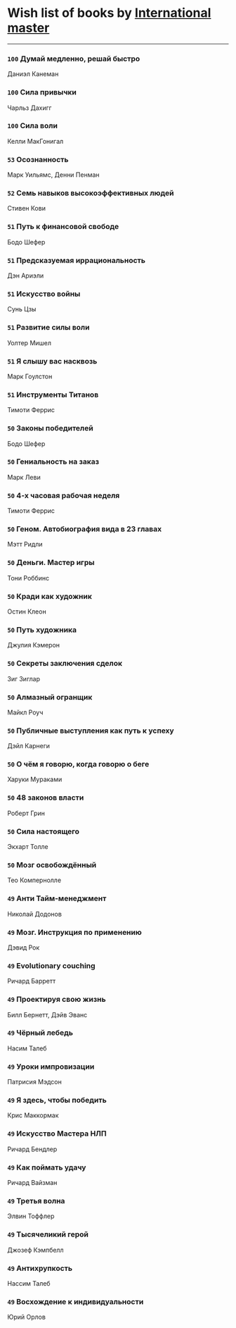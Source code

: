 # Wish list of books by [International master](http://vk.com/id74140988)
---

### `100` Думай медленно, решай быстро
Даниэл Канеман

### `100` Сила привычки
Чарльз Дахигг

### `100` Сила воли
Келли МакГонигал

### `53` Осознанность
Марк Уильямс, Денни Пенман

### `52` Семь навыков высокоэффективных людей
Стивен Кови

### `51` Путь к финансовой свободе
Бодо Шефер

### `51` Предсказуемая иррациональность
Дэн Ариэли

### `51` Искусство войны
Сунь Цзы

### `51` Развитие силы воли
Уолтер Мишел

### `51` Я слышу вас насквозь
Марк Гоулстон

### `51` Инструменты Титанов
Тимоти Феррис

### `50` Законы победителей
Бодо Шефер

### `50` Гениальность на заказ
Марк Леви

### `50` 4-х часовая рабочая неделя
Тимоти Феррис

### `50` Геном. Автобиография вида в 23 главах
Мэтт Ридли

### `50` Деньги. Мастер игры
Тони Роббинс

### `50` Кради как художник
Остин Клеон

### `50` Путь художника
Джулия Кэмерон

### `50` Секреты заключения сделок
Зиг Зиглар

### `50` Алмазный огранщик
Майкл Роуч

### `50` Публичные выступления как путь к успеху
Дэйл Карнеги

### `50` О чём я говорю, когда говорю о беге
Харуки Мураками

### `50` 48 законов власти
Роберт Грин

### `50` Сила настоящего
Экхарт Толле

### `50` Мозг освобождённый
Тео Компернолле

### `49` Анти Тайм-менеджмент
Николай Додонов

### `49` Мозг. Инструкция по применению
Дэвид Рок

### `49` Evolutionary couching
Ричард Барретт

### `49` Проектируя свою жизнь
Билл Бернетт, Дэйв Эванс

### `49` Чёрный лебедь
Насим Талеб

### `49` Уроки импровизации
Патрисия Мэдсон

### `49` Я здесь, чтобы победить
Крис Маккормак

### `49` Искусство Мастера НЛП
Ричард Бендлер

### `49` Как поймать удачу
Ричард Вайзман

### `49` Третья волна
Элвин Тоффлер

### `49` Тысячеликий герой
Джозеф Кэмпбелл

### `49` Антихрупкость
Нассим Талеб

### `49` Восхождение к индивидуальности
Юрий Орлов

